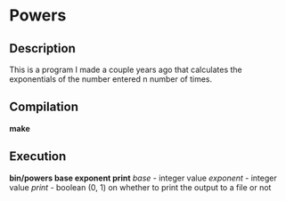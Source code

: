 # Powers

## Description
This is a program I made a couple years ago that calculates the exponentials of the number entered n number of times.

## Compilation
**make**

## Execution
**bin/powers base exponent print**
*base* - integer value
*exponent* - integer value
*print* - boolean (0, 1) on whether to print the output to a file or not
